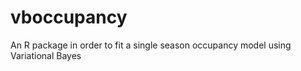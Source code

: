 vboccupancy
===========

An R package in order to fit a single season occupancy model using Variational Bayes
